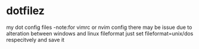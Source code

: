 # dotfilez
my dot config files 
-note:for vimrc or nvim config there may be issue due to alteration between windows and linux fileformat just set fileformat=unix/dos respecitvely and save it
